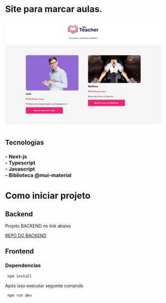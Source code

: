 <h1>Site para marcar aulas. </h1>
<span align='center'>

<img src="/imagens/localhost_3000_(iPad Air).png" alt="pagina principal">

</span>
<h2>Tecnologias</h2>
<h3>
 - Next-js 
</br>
 - Typescript
</br>
  - Javascript
 </br>
 - Biblioteca @mui-material
 </h3>
  

<h1>Como iniciar projeto</h1>
<h2> Backend </h2>
<p>Projeto BACKEND no link abaixo</p>
<a href="https://github.com/helxysa/backend-django-myteacher" target="_blank">REPO DO BACKEND</a>

<h2> Frontend </h2>
<h3> Dependencias </h3>

```bash
 npm install
```

<p> Após isso executar seguinte comando </p>

```bash
 npm run dev
```




